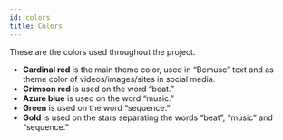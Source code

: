```yaml
---
id: colors
title: Colors
---
```


These are the colors used throughout the project.

- **Cardinal red** is the main theme color, used in “Bemuse” text and as theme color of videos/images/sites in social media.
- **Crimson red** is used on the word “beat.”
- **Azure blue** is used on the word “music.”
- **Green** is used on the word “sequence.”
- **Gold** is used on the stars separating the words “beat”, “music” and “sequence.”

<div id="colors">
  <color-list :colors="colors"></color-list>
</div>

<script src="https://unpkg.com/vue@2.5.16/dist/vue.js"></script>
<script>
  Vue.component('color-list', {
    props: [ 'colors' ],
    template: `
      <ul
        :style="{
          paddingLeft: 0,
          listStyleType: 'none'
        }"
      >
        <li
          v-for="color in colors"
          :style="{
            marginBottom: '1em'
          }"
        >
          <strong
            :style="{
              background: color.color,
              color: color.dark ? 'white' : 'black'
            }"
            style="padding: 5px 8px"
          >
            {{ color.id }}
          </strong>
          &nbsp;
          <code>{{ color.color }}</code>
        </li>
      </ul>
    `
  })
  new Vue({
    el: '#colors',
    data: {
      colors: [
        { id: 'Cardinal100', color: '#FEE4ED' },
        { id: 'Cardinal200', color: '#E9A8BB' },
        { id: 'Cardinal300', color: '#DE809A' },
        { id: 'Cardinal400', color: '#E34E7A', dark: true },
        { id: 'Cardinal500', color: '#B61A44', dark: true },
        { id: 'Cardinal600', color: '#943C55', dark: true },
        { id: 'Cardinal700', color: '#7E1736', dark: true },
        { id: 'Crimson300', color: '#FE96B6' },
        { id: 'Crimson400', color: '#FB5E90' },
        { id: 'Azure300', color: '#9DEDFF' },
        { id: 'Azure400', color: '#31BCFA' },
        { id: 'Green300', color: '#D4FB7F' },
        { id: 'Green400', color: '#91CF00' },
        { id: 'Gold300', color: '#FAD765' },
        { id: 'Gold400', color: '#FFC601' }
      ]
    }
  })
</script>
